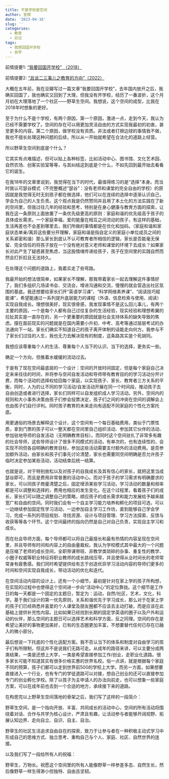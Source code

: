 ```yaml
---
title: 不是学校是空间
author: 宣棋
date: '2023-04-16'
slug: ''
categories:
  - 教育
  - 日记
tags:
  - 我想回国开学校
  - 自学
---
```


前情提要1: [“我要回国开学校” （2018）](https://xuanqi.life/post/2018/12/18/我想回国开学校/)

前情提要2: [“且谈二三事儿之教育的方向”（2022）](https://xuanqi.life/post/2022/05/15/且谈二三事儿下-教育的方向/ )

大概在五年前，我在豆瓣写过一篇文章“我要回国开学校”，去年国内放开之后，我确实回国了，我也确实又回到了大理，但我没有开学校，经历了一番波折，这个月月初在大理落地了一个社区——野草生空间。我想说，这个空间的成型，比我在2018年时想象的更好。

至于为什么不是个学校，有两个原因，第一个原因，激进一点，走到今天，我认为已经不需要学校了。空间的存在可以用更加灵活自由的方式实现我最初的初衷，甚至更多的内容。第二个原因，做学校没有资质。非法或者打擦边球的事情我不做，我也不擅长处理这种问题的后续，所以从一开始就希望在合法化的道路上经营。

所以野草生空间到底是个什么？

它其实有点难描述，但可以贴上各种标签，比如活动中心、图书馆、文化艺术园、自然农场、创客实验室等等，与其纠结这到底是个什么，不如先回到最开始去看看它的诞生。

在我18年的文章里说到，我觉得在当下的时代，最值得练习的是“选择”本身。而当时我认可瑟谷模式（不完整概述“瑟谷”：没有老师和课堂的完全自由的学校）的原因就是我觉得无时无刻孩子都在做选择，他们可以在连续的选择中逐渐认识自己，学会为自己的人生负责。这个观点我是仍然赞同并且用了本土化的方法实践在了新的空间里，但我过往几年的经验和思考，特别是在身心健康与教育方面的探索，让我在这一条原则上面放置了一条优先级更高的原则：家庭和谐的优先级高于孩子的具体成长需求。一个家庭幸福，爱的能量在相互之间流动的孩子，有这样的基础，生活再差也不会差到哪里去，我们所做的事情都是在优化和加码。（家庭和谐和家庭状态单亲/离异这些要分开理解，家庭和谐是指自定义的家庭小单位成员之间的关系紧密和谐）那么家长到底认不认可教育者所相信的逻辑，家长是否能毫无保留、完全信任的将孩子放在一个没有绝对意义老师和课堂的环境下去成长？如果家长对此产生了疑惑甚至焦虑，当这股情绪传递给孩子，孩子在空间里的实践自然而然会打折扣且无法持久。

在处理这个问题的道路上，我着实走了些弯路。

我最开始的想法很简单，如果家长不理解，那我带着家长一起去理解这件事情好了，我们多组织几场读书会、交流会，增进沟通和交流，慢慢的就会营造出社区氛围的基底。我还想要给家长们开“英语学习课”、“科学网络素养课”、“阅读技巧赋能课”，希望能通过一系列提升底层能力的课程（外语、信息检索与使用、阅读）实现自我成长。理想很美好，现实很骨感，我发现事情不是这么回儿事儿，有两个主要的原因，一个是每个人都有自己过往复杂的生活经验，现实经验和理想希翼的拉扯其实是一直存在的，另一个更重要的原因就是社会支持体系的缺失导致的焦虑。摆在面前现实的问题就是在国内需要小升初、中考、高考等通过层层考试的办法通向下一站，家长们确实不知道自己的孩子离开体制的话能走向何方。我参与不了家长们过往的人生，我也无力去解决现有的制度，这条路其实是个死胡同。

我想应该尊重每个人的生活、尊重每个人当下的认识、当下的选择，更务实一些。

确定一个方向，但推着水缓缓的流动过去。

于是有了现在空间最底层的一个设计：空间的开放时间固定，但是每个家庭自己决定来来往往的时间，并将参与空间自发活动和导师带有教育目的的学习活动分开计费，而每个活动的选择权给回每个家庭，以实现孩子、家长、教育者三方关系的平衡，同时，人为的让不同的学习活动/自发活动开展在同一个时间段，推动孩子去自由创造或者进行选择，家长们同样可以自发组织成人学习活动。另外，空间内的规则和大小事务决策由孩子们参会投票决定，孩子们之间的冲突在空间的调解会上也由孩子们自行评判。同时孩子教育的未来走向有适配不同家庭的个性化方案托底。

用更通俗的场景去解释这个设计，这个空间有一个每日基础费用，类似于门票性质，拿到门票的孩子可以一整天都在空间里自己组织活动、参加其它伙伴的活动、参加驻地导师的自发活动（无明确教育目标）。而同时这个空间驻扎了非常多有趣的社会导师，这些导师设计了很多不同模式的活动，有单次的，也有连续性的，会实现不同但各自明确的教育目标，参加这些活动需要支付额外的活动费用。是否参加额外活动，由家长和孩子们事先讨论清楚，家长也需要同空间明确是否允许孩子临时决定参加某些活动，活动结束后统一结算。

也就是说，对于特别放松以及对孩子的自我成长及其有信心的家长，就把这里当成瑟谷即可，而且是费用非常普惠的活动中心。而对于孩子的学习需求有明确要求的家长，可以同孩子商量清楚之后，固定增添某些学习活动，学习活动的数量和频率都是可以调整和选择的，费用也相应的发生变化。在这个过程里，看着孩子们的成长，家长们可以随之调整自己的策略，顺应孩子的成长需求和能力发展给予越来越宽广和自由的空间。同时我们会有一个自主学习能力培养和孵化的项目可选，可以一边继续参加固定性学习活动，一边参加自主学习工作坊，直到能够自己学会学习，完成一系列的项目规划、寻找资源、设计与项目管理、学习方法探索、反馈与收获等等各个环节。这个空间最终的指向仍然是自己对自己负责，实现自主学习和成长。

而在社会导师方面，每个导师都可以将自己最擅长和最有热情的内容呈现在空间里，并且导师有时间和内容上的自由量裁权。我认为学校模式其中最大的一个问题是压缩了老师的成长空间，全职带课带班、非教学类琐碎的杂事、重复性的教学、小圈子权威等职业特征将职业教师的成长路线压窄，并且使得从业时间长的老师常常身有疲惫感。我们同时希望提供给有志于创造优异学习活动内容的导师们更多的时间和空间实现自我成长，带动活动的优化和迭代。

在空间活动内容的设计上，还有一个小细节，最初是针对在家上学的孩子所构想，在实现的过程中也使得这个空间进一步向“活动中心”的定位靠拢。这个细节是工作日的每一天都是一个固定的主题日，暂定为：运动，自然/社区，艺术，文化，科学。基于我们设计的第一优先原则，关系和谐优先于学习成长，那么对于在家上学的孩子们已经熟悉并喜爱的个人课堂及朋友圈都不应该去主动打破，而是应该在此基础上提供补充性内容。比如如果已经找到长期的固定学英语的圈子以及户外和运动的伙伴，那么空间的主题日可以选择艺术和科学方面，反之同理。空间的存在是希望让美好的事物更加美好，已有的生态圈更加丰富，不想要替代任何已存在已融入的微小部分。

最后想说一下托底的个性化适配方案。我不否认当下的体系和制度对自由学习的孩子们有所限制，但这并不是说我们无路可走。从成年的路径来讲，可以主要分成两类结果，一类是还想上大学，一类是希望直接参加工作/创业，走职业化道路。很多家长可能不知道其实有很多价格实惠的世界名校。俗一点讲，就是根据每个家庭不同的预算，孩子们都可以走到世界前500的学校上大学。而另一方面，如果想要直接进入一个行业，也有专门的学徒道路可以对接，想自己创业的还可以直接参加专门的创业孵化学校。除了以孩子为主申请人的办法向前走，也可以想象一些家庭方案，可以在成年前也去到一个合适的地方，承续接下来的道路。

在构思完以上野草生空间落地的骨架之后，我们写了这样的一段简介：

野草生空间，是一个指向开放、丰富、共同成长的活动中心，空间的所有活动将围绕着对话、合作与共学为核心设计，严肃且有趣，让活动参与者能够开阔视野、拓展认知边界、走向自立、自识、自主、自治。

野草生的社区生活追求自由自在的探索，致力于让参与者在一种积极主动式学习中形成自己的思维方式、独立思考、重构自己与个人、家庭、社区、自然世界的连接。

以及我们写了一段给所有人的祝福：

野草生，万物长。祝愿这个空间里的所有人能像野草一样参差多态、自然生长，然后像野草一样生得渺小但独特、自由且坚韧。
